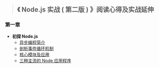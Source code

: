> ## 《 Node.js 实战 ( 第二版 ) 》阅读心得及实战延伸

### 第一章

* **初探 Node.js** 
  * [异步编程简介](./chapter-1/short-intro.md)
  * [剖析事件循环机制](./chapter-1/event-loop.md)
  * [核心模块及应用](./chapter-1/core-modules.md)
  * [三种主流的 Node 应用程序](./chapter-1/main-stream.md)



